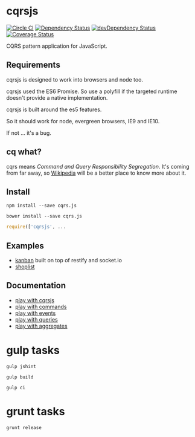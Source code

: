 # cqrsjs

[![Circle CI](https://circleci.com/gh/tmorin/cqrsjs.svg?style=svg)](https://circleci.com/gh/tmorin/cqrsjs)
[![Dependency Status](https://david-dm.org/tmorin/cqrsjs.png)](https://david-dm.org/tmorin/cqrsjs)
[![devDependency Status](https://david-dm.org/tmorin/cqrsjs/dev-status.png)](https://david-dm.org/tmorin/cqrsjs#info=devDependencies)
[![Coverage Status](https://coveralls.io/repos/tmorin/cqrsjs/badge.svg)](https://coveralls.io/r/tmorin/cqrsjs)

CQRS pattern application for JavaScript.

## Requirements

cqrsjs is designed to work into browsers and node too.

cqrsjs used the ES6 Promise.
So use a polyfill if the targeted runtime doesn't provide a native implementation.

cqrsjs is built around the es5 features.

So it should work for node, evergreen browsers, IE9 and IE10.

If not ... it's a bug.

## cq what?

cqrs means _Command and Query Responsibility Segregation_.
It's coming from far away, so [Wikipedia](http://en.wikipedia.org/wiki/Command%E2%80%93query_separation) will be a better place to know more about it.

## Install

```shell
npm install --save cqrs.js
```

```shell
bower install --save cqrs.js
```

```javascript
require(['cqrsjs', ...
```

## Examples

- [kanban](example/kanban) built on top of restify and socket.io
- [shoplist](example/shoplist)

## Documentation

- [play with cqrsjs](doc/play-with-cqrsjs.md)
- [play with commands](doc/play-with-commands.md)
- [play with events](doc/play-with-events.md)
- [play with queries](doc/play-with-queries.md)
- [play with aggregates](doc/play-with-aggregates.md)

# gulp tasks

```shell
gulp jshint
```

```shell
gulp build
```

```shell
gulp ci
```

# grunt tasks

```shell
grunt release
```
